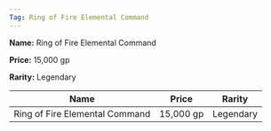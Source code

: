 ```yaml
---
Tag: Ring of Fire Elemental Command
---
```


**Name:** Ring of Fire Elemental Command

**Price:** 15,000 gp

**Rarity:** Legendary

| Name     | Price     | Rarity     |
| -------- | --------- | ---------- |
| Ring of Fire Elemental Command | 15,000 gp | Legendary |
